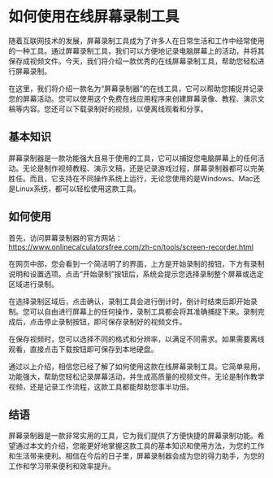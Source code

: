 如何使用在线屏幕录制工具
============

随着互联网技术的发展，屏幕录制工具成为了许多人在日常生活和工作中经常使用的一种工具。通过屏幕录制工具，我们可以方便地记录电脑屏幕上的活动，并将其保存成视频文件。今天，我们将介绍一款优秀的在线屏幕录制工具，帮助您轻松进行屏幕录制。

在这里，我们将介绍一款名为“屏幕录制器”的在线工具，它可以帮助您捕捉并记录您的屏幕活动。您可以使用这个免费在线应用程序来创建屏幕录像、教程、演示文稿等内容。您还可以下载录制好的视频，以便离线观看和分享。

基本知识
----

屏幕录制器是一款功能强大且易于使用的工具，它可以捕捉您电脑屏幕上的任何活动。无论是制作视频教程、演示文稿，还是记录游戏过程，屏幕录制器都可以完美胜任。而且，它支持在不同操作系统上运行，无论您使用的是Windows、Mac还是Linux系统，都可以轻松使用这款工具。

如何使用
----

首先，访问屏幕录制器的官方网站：<https://www.onlinecalculatorsfree.com/zh-cn/tools/screen-recorder.html>

在网页中部，您会看到一个简洁明了的界面，上方是开始录制的按钮，下方有录制说明和设置选项。点击“开始录制”按钮后，系统会提示您选择录制整个屏幕或选定区域进行录制。

在选择录制区域后，点击确认，录制工具会进行倒计时，倒计时结束后即开始录制。您可以自由进行屏幕上的任何操作，录制工具都会将其准确捕捉下来。录制完成后，点击停止录制按钮，即可保存录制好的视频文件。

在保存视频时，您可以选择不同的格式和分辨率，以满足不同需求。如果需要离线观看，直接点击下载按钮即可保存到本地硬盘。

通过以上介绍，相信您已经了解了如何使用这款在线屏幕录制工具。它简单易用，功能强大，帮助您轻松记录屏幕活动，并生成高质量的视频文件。无论是制作教学视频，还是记录工作流程，这款工具都能帮助您事半功倍。

结语
--

屏幕录制器是一款非常实用的工具，它为我们提供了方便快捷的屏幕录制功能。希望通过本文的介绍，您能更好地掌握这款工具的基本知识和使用方法，为您的工作和生活带来便利。相信在今后的日子里，屏幕录制器会成为您的得力助手，为您的工作和学习带来便利和效率提升。